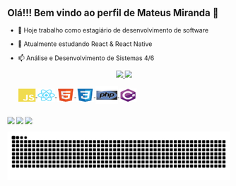 ## Olá!!! Bem vindo ao perfil de Mateus Miranda 👋

- 🔭 Hoje trabalho como estagiário de desenvolvimento de software
- 🌱 Atualmente estudando React & React Native
- 📫 Análise e Desenvolvimento de Sistemas 4/6

  <div align="center">
    <a href="https://github.com/MateusJunio016">
    <img height="140em" src="https://github-readme-stats.vercel.app/api?username=MateusJunio016&show_icons=true&theme=tokyonight&include_all_commits=true&count_private=true"/>
      
    <img height="140em" src="https://github-readme-stats.vercel.app/api/top-langs/?username=MateusJunio016&layout=compact&langs_count=7&theme=tokyonight"/>
  </div>
  
  <div style="display: inline_block"><br>
    <img align="center" alt="Mateus-Js" height="30" width="40" src="https://raw.githubusercontent.com/devicons/devicon/master/icons/javascript/javascript-plain.svg">
    <img align="center" alt="Mateus-React" height="30" width="40" src="https://raw.githubusercontent.com/devicons/devicon/master/icons/react/react-original.svg">
    <img align="center" alt="Mateus-HTML" height="30" width="40" src="https://raw.githubusercontent.com/devicons/devicon/master/icons/html5/html5-original.svg">
    <img align="center" alt="Mateus-CSS" height="30" width="40" src="https://raw.githubusercontent.com/devicons/devicon/master/icons/css3/css3-original.svg">
    <img align="center" alt="Mateus-PHP" height="40" width="50" src="https://raw.githubusercontent.com/devicons/devicon/master/icons/php/php-original.svg">
    <img align="center" alt="Mateus-Csharp" height="30" width="40" src="https://raw.githubusercontent.com/devicons/devicon/master/icons/csharp/csharp-original.svg">
  </div>
    
  ##
 
<div> 
  <a href="https://instagram.com/mateusjunio017" target="_blank"><img src="https://img.shields.io/badge/-Instagram-%23E4405F?style=for-the-badge&logo=instagram&logoColor=white" target="_blank"></a>
  <a href = "mailto:mateus.miranda.mjsm@gmail.com"><img src="https://img.shields.io/badge/-Gmail-%23333?style=for-the-badge&logo=gmail&logoColor=white" target="_blank"></a>
  <a href="https://www.linkedin.com/in/mateus-miranda-b209111b6/" target="_blank"><img src="https://img.shields.io/badge/-LinkedIn-%230077B5?style=for-the-badge&logo=linkedin&logoColor=white" target="_blank"></a> 
  
  ![Snake animation](https://github.com/MateusJunio016/MateusJunio016/blob/main/github-contribution-grid-snake.svg)
  
 </div>
